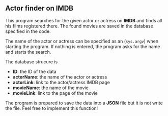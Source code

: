 Actor finder on IMDB
---

This program searches for the given actor or actress on **IMDB** and finds all his films registered there. The found movies are saved in the database specified in the code.

The name of the actor or actress can be specified as an  (`sys.argv`) when starting the program. If nothing is entered, the program asks for the name and starts the search.

The database strucure is
* **ID**: the ID of the data
* **actorName**: the name of the actor or actress
* **actorLink**: link to the actor/actress IMDB page
* **movieName**: the name of the movie
* **movieLink**: link to the page of the movie

The program is prepared to save the data into a **JSON** file but it is not write the file. Feel free to implement this function!